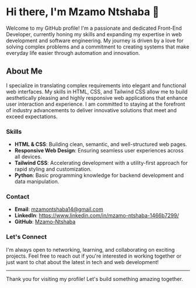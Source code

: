 # Hi there, I'm Mzamo Ntshaba 👋

Welcome to my GitHub profile! I'm a passionate and dedicated Front-End Developer, currently honing my skills and expanding my expertise in web development and software engineering. My journey is driven by a love for solving complex problems and a commitment to creating systems that make everyday life easier through automation and innovation.

## About Me

I specialize in translating complex requirements into elegant and functional web interfaces. My skills in HTML, CSS, and Tailwind CSS allow me to build aesthetically pleasing and highly responsive web applications that enhance user interaction and experience. I am committed to staying at the forefront of industry advancements to deliver innovative solutions that meet and exceed expectations.

### Skills

- **HTML & CSS**: Building clean, semantic, and well-structured web pages.
- **Responsive Web Design**: Ensuring seamless user experiences across all devices.
- **Tailwind CSS**: Accelerating development with a utility-first approach for rapid styling and customization.
- **Python**: Basic programming knowledge for backend development and data manipulation.

### Contact

- **Email**: [mzamontshaba14@gmail.com](mailto:mzamontshaba14@gmail.com)
- **LinkedIn**: https://www.linkedin.com/in/mzamo-ntshaba-1466b7299/
- **GitHub**: [Mzamo-Ntshaba](https://github.com/Mzamo-Ntshaba)

### Let's Connect

I'm always open to networking, learning, and collaborating on exciting projects. Feel free to reach out if you're interested in working together or just want to chat about the latest in tech and web development!

---

Thank you for visiting my profile! Let's build something amazing together.
